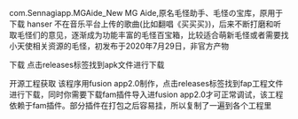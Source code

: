 com.Sennagiapp.MGAide_New
MG Aide,原名毛怪助手、毛怪の宝库，原用于下载 hanser 不在音乐平台上传的歌曲(比如翻唱《买买买》)，后来不断打磨和听取毛怪们的意见，逐渐成为功能丰富的毛怪百宝箱，比较适合萌新毛怪或者需要找小天使相关资源的毛怪，初发布于2020年7月29日，非官方产物

下载
点击releases标签找到apk文件进行下载

开源工程获取
该程序用fusion app2.0制作，点击releases标签找到fap工程文件进行下载，同时你需要下载fam插件导入进fusion app2.0才可正常调试，该工程依赖于fam插件。部分插件在打包之后容易挂，所以复制了一遍到各个工程里
